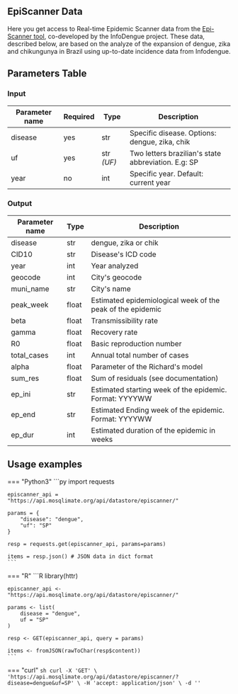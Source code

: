 ## EpiScanner Data
Here you get access to Real-time Epidemic Scanner data from the [Epi-Scanner tool](https://info.dengue.mat.br/epi-scanner/), co-developed by the InfoDengue project. These data, described below, are based on the analyze of the expansion of dengue, zika and chikungunya in Brazil using up-to-date incidence data from Infodengue.

## Parameters Table 
### Input
| Parameter name | Required | Type | Description |
|--|--|--|--|
| disease | yes | str | Specific disease. Options: dengue, zika, chik |
| uf | yes | str _(UF)_ | Two letters brazilian's state abbreviation. E.g: SP |
| year | no | int | Specific year. Default: current year |

### Output
| Parameter name | Type | Description |
| -- | -- | -- |
| disease | str | dengue, zika or chik
| CID10 | str | Disease's ICD code
| year | int | Year analyzed
| geocode | int | City's geocode
| muni_name | str | City's name
| peak_week | float | Estimated epidemiological week of the peak of the epidemic
| beta | float | Transmissibility rate
| gamma | float | Recovery rate
| R0 | float | Basic reproduction number
| total_cases | int | Annual total number of cases
| alpha | float | Parameter of the Richard's model
| sum_res | float | Sum of residuals (see documentation)
| ep_ini | str | Estimated starting week of the epidemic. Format: YYYYWW
| ep_end | str | Estimated Ending week of the epidemic. Format: YYYYWW
| ep_dur | int | Estimated duration of the epidemic in weeks


## Usage examples

=== "Python3"
    ```py
    import requests

    episcanner_api = "https://api.mosqlimate.org/api/datastore/episcanner/"

    params = {
        "disease": "dengue",
        "uf": "SP"
    }

    resp = requests.get(episcanner_api, params=params)

    items = resp.json() # JSON data in dict format
    ```

=== "R"
    ```R
    library(httr)

    episcanner_api <- "https://api.mosqlimate.org/api/datastore/episcanner/"

    params <- list(
        disease = "dengue",
        uf = "SP"
    )

    resp <- GET(episcanner_api, query = params)

    items <- fromJSON(rawToChar(resp$content))
    ```

=== "curl"
    ```sh
    curl -X 'GET' \
    'https://api.mosqlimate.org/api/datastore/episcanner/?disease=dengue&uf=SP' \
    -H 'accept: application/json' \
    -d ''
    ```
